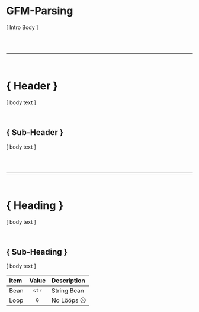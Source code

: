 # GFM-Parsing

[ Intro Body ]


<br /><br />

---

<br />

# { Header }

[ body text ]


<br />

## { Sub-Header }

[ body text ]


<br /><br />

---

<br />

# { Heading }

[ body text ]


<br />

## { Sub-Heading }

[ body text ]





| Item | Value | Description |
| :--- | :---: | :---        |
| Bean | `str` | String Bean |
| Loop | `0`   | No Lööps ☹️ |